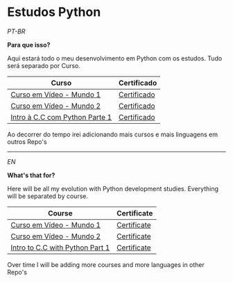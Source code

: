 # Estudos Python

*PT-BR*

**Para que isso?**

Aqui estará todo o meu desenvolvimento em Python com os estudos.
Tudo será separado por Curso.

| Curso | Certificado |
| ----- | ------ |
| [Curso em Vídeo - Mundo 1](https://github.com/RcFarah/Python-Studies/tree/main/Curso%20em%20Video%20-%20Mundo%201/Exercicios) | [Certificado](https://drive.google.com/file/d/1r2AXHrhtt5WcVlCLtJDSwyu6ov4jT47D/view?usp=sharing) |
| [Curso em Vídeo - Mundo 2](https://github.com/RcFarah/Python-Studies/tree/main/Curso%20em%20Video%20-%20Mundo%202/Exercicios) | [Certificado](https://drive.google.com/file/d/109Y615rMgKSn58pu69-ZIX916KwFntWd/view?usp=sharing) |
| [Intro à C.C com Python Parte 1](https://github.com/RcFarah/Python-Studies/tree/main/Coursera%2BUSP/Exerc%C3%ADcios) | [Certificado](https://drive.google.com/file/d/1HA15bim2CN3l7r-YYFBSMfTXMaAfqLu6/view?usp=sharing)

Ao decorrer do tempo irei adicionando mais cursos e mais linguagens em outros Repo's


-------------------------------------------------------

*EN*

**What's that for?**

Here will be all my evolution with Python development studies.
Everything will be separated by course.

| Course | Certificate |
| ----- | ------ |
| [Curso em Vídeo - Mundo 1](https://github.com/RcFarah/Python-Studies/tree/main/Curso%20em%20Video%20-%20Mundo%201/Exercicios) | [Certificate](https://drive.google.com/file/d/1r2AXHrhtt5WcVlCLtJDSwyu6ov4jT47D/view?usp=sharing) |
| [Curso em Vídeo - Mundo 2](https://github.com/RcFarah/Python-Studies/tree/main/Curso%20em%20Video%20-%20Mundo%202/Exercicios) | [Certificate](https://drive.google.com/file/d/109Y615rMgKSn58pu69-ZIX916KwFntWd/view?usp=sharing) |
| [Intro to C.C with Python Part 1](https://github.com/RcFarah/Python-Studies/tree/main/Coursera%2BUSP/Exerc%C3%ADcios) | [Certificate](https://drive.google.com/file/d/1HA15bim2CN3l7r-YYFBSMfTXMaAfqLu6/view?usp=sharing)

Over time I will be adding more courses and more languages in other Repo's
